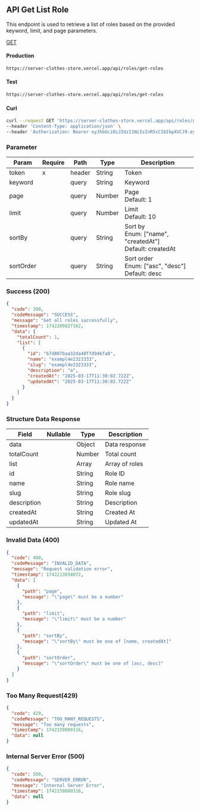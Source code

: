 ## API Get List Role

This endpoint is used to retrieve a list of roles based on the provided keyword, limit, and page parameters.

[GET](#)

#### Production

```bash
https://server-clothes-store.vercel.app/api/roles/get-roles
```

#### Test

```bash
https://server-clothes-store.vercel.app/api/roles/get-roles
```

#### Curl

```bash
curl --request GET 'https://server-clothes-store.vercel.app/api/roles/get-roles' \
--header 'Content-Type: application/json' \
--header 'Authorization: Bearer eyJhbGciOiJIUzI1NiIsInR5cCI6IkpXVCJ9.eyJpZCI6IjY3ZDJhMzMyYzhhMjEzYjA1MDI4MzNjNiIsInR5cGUiOiJVc2VyIiwiaWF0IjoxNzQyMjAxMDU5LCJleHAiOjE3NDIyMDE5NTl9.gsqLAzSlJKDPU3D9gvKg_I42NJ3NhI2d5svf-MYywDo' \
```

### Parameter

| Param     | Require | Path   | Type   | Description                                                  |
| --------- | ------- | ------ | ------ | ------------------------------------------------------------ |
| token     | x       | header | String | Token                                                        |
| keyword   |         | query  | String | Keyword                                                      |
| page      |         | query  | Number | Page<br>Default: 1                                           |
| limit     |         | query  | Number | Limit<br>Default: 10                                         |
| sortBy    |         | query  | String | Sort by<br>Enum: ["name", "createdAt"]<br>Default: createdAt |
| sortOrder |         | query  | String | Sort order<br>Enum: ["asc", "desc"]<br>Default: desc         |

### Success (200)

```json
{
  "code": 200,
  "codeMessage": "SUCCESS",
  "message": "Get all roles successfully",
  "timestamp": 1742209827162,
  "data": {
    "totalCount": 1,
    "list": [
      {
        "id": "67d807baa32da40ffd946fa0",
        "name": "exampl4e2323333",
        "slug": "exampl4e2323333",
        "description": "a",
        "createdAt": "2025-03-17T11:30:02.722Z",
        "updatedAt": "2025-03-17T11:30:02.722Z"
      }
    ]
  }
}
```

### Structure Data Response

| Field       | Nullable | Type   | Description    |
| ----------- | -------- | ------ | -------------- |
| data        |          | Object | Data response  |
| totalCount  |          | Number | Total count    |
| list        |          | Array  | Array of roles |
| id          |          | String | Role ID        |
| name        |          | String | Role name      |
| slug        |          | String | Role slug      |
| description |          | String | Description    |
| createdAt   |          | String | Created At     |
| updatedAt   |          | String | Updated At     |

### Invalid Data (400)

```json
{
  "code": 400,
  "codeMessage": "INVALID_DATA",
  "message": "Request validation error",
  "timestamp": 1742213034072,
  "data": [
    {
      "path": "page",
      "message": "\"page\" must be a number"
    },
    {
      "path": "limit",
      "message": "\"limit\" must be a number"
    },
    {
      "path": "sortBy",
      "message": "\"sortBy\" must be one of [name, createdAt]"
    },
    {
      "path": "sortOrder",
      "message": "\"sortOrder\" must be one of [asc, desc]"
    }
  ]
}
```

### Too Many Request(429)

```json
{
  "code": 429,
  "codeMessage": "TOO_MANY_REQUESTS",
  "message": "Too many requests",
  "timestamp": 1742159809316,
  "data": null
}
```

### Internal Server Error (500)

```json
{
  "code": 500,
  "codeMessage": "SERVER_ERROR",
  "message": "Internal Server Error",
  "timestamp": 1742159809316,
  "data": null
}
```
